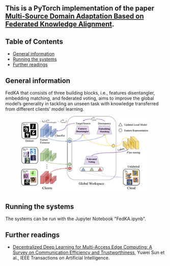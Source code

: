 ## This is a PyTorch implementation of the paper [Multi-Source Domain Adaptation Based on Federated Knowledge Alignment](https://arxiv.org/abs/2203.11635).

## Table of Contents
* [General information](#general-information)
* [Running the systems](#running-the-systems)
* [Further readings](#further-readings)

## General information
FedKA that consists of three building blocks, i.e., features disentangler, embedding matching, and federated voting, aims to improve the global model’s generality in tackling an unseen task with knowledge transferred from different clients’ model learning.

<p align="center">
<img src="fedka.png" width="80%"/>
</p>

## Running the systems
The systems can be run with the Jupyter Notebook "FedKA.ipynb".

## Further readings
* [Decentralized Deep Learning for Multi-Access Edge Computing: A Survey on Communication Efficiency and Trustworthiness](https://www.techrxiv.org/articles/preprint/Decentralized_Deep_Learning_for_Multi-Access_Edge_Computing_A_Survey_on_Communication_Efficiency_and_Trustworthiness/16691230), Yuwei Sun et al., IEEE Transactions on Artificial Intelligence.  

